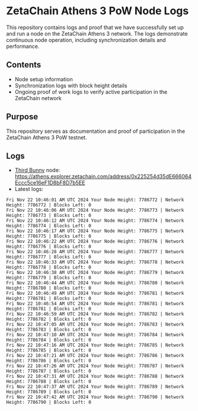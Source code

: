 # ZetaChain Athens 3 PoW Node Logs
This repository contains logs and proof that we have successfully set up and run a node on the ZetaChain Athens 3 network. The logs demonstrate continuous node operation, including synchronization details and performance.

## Contents
- Node setup information
- Synchronization logs with block height details
- Ongoing proof of work logs to verify active participation in the ZetaChain network

## Purpose
This repository serves as documentation and proof of participation in the ZetaChain Athens 3 PoW testnet.

## Logs

- [Third Bunny](https://thirdbunny.xyz/) node: https://athens.explorer.zetachain.com/address/0x225254d35dE666064Eccc5ce16eF1D8bF8D7b5EE
- Latest logs:
```
Fri Nov 22 10:46:01 AM UTC 2024 Your Node Height: 7786772 | Network Height: 7786772 | Blocks Left: 0
Fri Nov 22 10:46:06 AM UTC 2024 Your Node Height: 7786773 | Network Height: 7786773 | Blocks Left: 0
Fri Nov 22 10:46:12 AM UTC 2024 Your Node Height: 7786774 | Network Height: 7786774 | Blocks Left: 0
Fri Nov 22 10:46:17 AM UTC 2024 Your Node Height: 7786775 | Network Height: 7786775 | Blocks Left: 0
Fri Nov 22 10:46:22 AM UTC 2024 Your Node Height: 7786776 | Network Height: 7786776 | Blocks Left: 0
Fri Nov 22 10:46:28 AM UTC 2024 Your Node Height: 7786777 | Network Height: 7786777 | Blocks Left: 0
Fri Nov 22 10:46:33 AM UTC 2024 Your Node Height: 7786778 | Network Height: 7786778 | Blocks Left: 0
Fri Nov 22 10:46:38 AM UTC 2024 Your Node Height: 7786779 | Network Height: 7786779 | Blocks Left: 0
Fri Nov 22 10:46:44 AM UTC 2024 Your Node Height: 7786780 | Network Height: 7786780 | Blocks Left: 0
Fri Nov 22 10:46:49 AM UTC 2024 Your Node Height: 7786781 | Network Height: 7786781 | Blocks Left: 0
Fri Nov 22 10:46:54 AM UTC 2024 Your Node Height: 7786781 | Network Height: 7786781 | Blocks Left: 0
Fri Nov 22 10:46:59 AM UTC 2024 Your Node Height: 7786782 | Network Height: 7786782 | Blocks Left: 0
Fri Nov 22 10:47:05 AM UTC 2024 Your Node Height: 7786783 | Network Height: 7786783 | Blocks Left: 0
Fri Nov 22 10:47:10 AM UTC 2024 Your Node Height: 7786784 | Network Height: 7786784 | Blocks Left: 0
Fri Nov 22 10:47:16 AM UTC 2024 Your Node Height: 7786785 | Network Height: 7786785 | Blocks Left: 0
Fri Nov 22 10:47:21 AM UTC 2024 Your Node Height: 7786786 | Network Height: 7786786 | Blocks Left: 0
Fri Nov 22 10:47:26 AM UTC 2024 Your Node Height: 7786787 | Network Height: 7786787 | Blocks Left: 0
Fri Nov 22 10:47:31 AM UTC 2024 Your Node Height: 7786788 | Network Height: 7786788 | Blocks Left: 0
Fri Nov 22 10:47:37 AM UTC 2024 Your Node Height: 7786789 | Network Height: 7786789 | Blocks Left: 0
Fri Nov 22 10:47:42 AM UTC 2024 Your Node Height: 7786790 | Network Height: 7786790 | Blocks Left: 0
```
